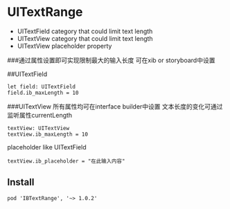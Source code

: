 # UITextRange

* UITextField category that could limit text length
* UITextView  category that could limit text length
* UITextView placeholder property


###通过属性设置即可实现限制最大的输入长度
可在xib or storyboard中设置

##UITextField
``` 
let field: UITextField
field.ib_maxLength = 10
```

###UITextView 所有属性均可在interface builder中设置 文本长度的变化可通过监听属性currentLength
```
textView: UITextView
textView.ib_maxLength = 10
```
placeholder like UITextField

```
textView.ib_placeholder = "在此输入内容"
```






## Install

```
pod 'IBTextRange', '~> 1.0.2'
```